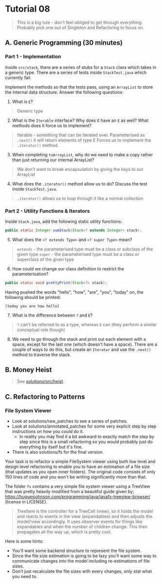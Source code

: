 # Tutorial 08

> This is a big tute - don't feel obliged to get through everything. Probably pick one out of Singleton and Refactoring to focus on.

## A. Generic Programming (30 minutes)

### Part 1 - Implementation

Inside `src/stack`, there are a series of stubs for a `Stack` class which takes in a generic type. There are a series of tests inside `StackTest.java` which currently fail. 

Implement the methods so that the tests pass, using an `ArrayList` to store the internal data structure. Answer the following questions:

1. What is `E`? 

> Generic type

2. What is the `Iterable` interface? Why does it have an `E` as well? What methods does it force us to implement?

> Iterable - something that can be iterated over. 
> Parameterised as `.next()` it will return elements of type E
> Forces us to implement the `.iterator()` method. 

3. When completing `toArrayList`, why do we need to make a copy rather than just returning our internal ArrayList?

> We don't want to break encapsulation by giving the keys to our ArrayList

4. What does the `.iterator()` method allow us to do? Discuss the test inside `StackTest.java`.

> `.iterator()` allows us to loop through it like a normal collection

### Part 2 - Utility Functions & Iterators

Inside `Stack.java`, add the following static utility functions:

```java
public static Integer sumStack(Stack<? extends Integer> stack);
```

5. What does the `<? extends Type>` and `<? super Type>` mean?

> `extends` - the parameterised type must be a class or subclass of the given type
> `super` - the parameterised type must be a class or superclass of the given type

6. How could we change our class definition to restrict the parameterisation?

```java
public static void prettyPrint(Stack<?> stack);
```

Having pushed the words "hello", "how", "are", "you", "today" on, the following should be printed:

```
[today you are how hello]
```

7. What is the difference between `?` and `E`?

> `?` can't be referred to as a type, whereas `E` can (they perform a similar conceptual role though)

8. We need to go through the stack and print out each element with a space, except for the last one (which doesn't have a space). There are a couple of ways to do this, but create an `Iterator` and use the `.next()` method to traverse the stack.

## B. Money Heist

> See [solutions/src/heist](solutions/src/heist).

## C. Refactoring to Patterns

### File System Viewer

- Look at solutions/raw_patches to see a series of patches.
- Look at solutions/annotated_patches for some very explicit step by step instructions on how you *could* do it.
    - In reality you may find it a bit awkward to exactly match the step by step since this is a small refactoring so you would probably just do everything by itself but it's fine.
- There is also solutions/fs for the final version.

Your task is to refactor a simple FileSystem viewer using both low level and design level refactoring to enable you to have an estimation of a file size (that updates as you open inner folders).  The original code consists of only 150 lines of code and you won't be writing significantly more than that.

The folder `fs` contains a very simple file system viewer using a TreeView that was pretty heavily modified from a beautiful guide given by; https://huguesjohnson.com/programming/java/javafx-treeview-browser/ (license in LICENSE).

> TreeItem is the controller for a TreeCell (view), so it holds the model and reacts to events in the view (expandables) and then adjusts the model/view accordingly.  It uses observer events for things like expandables and when the number of children change.  This then propagates all the way up, which is pretty cool.

Here is some hints:
- You'll want some backend structure to represent the file system.
- Since the file size estimation is going to be lazy you'll want some way to communicate changes into the model including re-estimations of file sizes.
- Don't just recalculate the file sizes with every changes, only stat what you need to.
